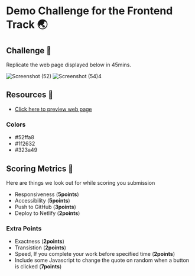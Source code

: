 
# Demo Challenge for the Frontend Track 🌏

## Challenge 📝
Replicate the web page displayed below in 45mins.

![Screenshot (52)](https://user-images.githubusercontent.com/55883854/160297008-1f6f544a-5636-404f-a29d-09585ef945e9.png)
![Screenshot (54)](https://user-images.githubusercontent.com/55883854/160297010-9aa03752-131b-427c-9efe-3e9fba97197e.png)4

## Resources 🍎

- [Click here to preview web page](https://mnacfil.github.io/frontendMentor-advice-generator-app/)
### Colors
- #52ffa8
- #1f2632
- #323a49

## Scoring Metrics 🥅
Here are things we look out for while scoring you submission
-   Responsiveness (**5points**)
-   Accessibility (**5points**)
-   Push to GitHub (**3points**)
-   Deploy to Netlify (**2points**)

### Extra Points
- Exactness (**2points**)
- Transistion (**2points**)
- Speed, If you complete your work before specified time (**2points**)
- Include some Javascript to change the quote on random when a button is clicked (**7points**)
